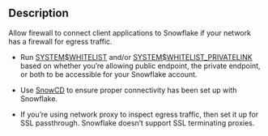 ## Description

Allow firewall to connect client applications to Snowflake if your network has a firewall for egress traffic.

- Run [SYSTEM\$WHITELIST](https://docs.snowflake.com/en/sql-reference/functions/system_whitelist.html) and/or [SYSTEM\$WHITELIST_PRIVATELINK](https://docs.snowflake.com/en/sql-reference/functions/system_whitelist_privatelink.html) based on whether you’re allowing public endpoint, the private endpoint, or both to be accessible for your Snowflake account.

- Use [SnowCD](https://docs.snowflake.com/en/user-guide/snowcd.html) to ensure proper connectivity has been set up with Snowflake.

- If you’re using network proxy to inspect egress traffic, then set it up for SSL passthrough. Snowflake doesn’t support SSL terminating proxies.
